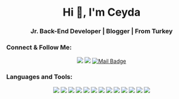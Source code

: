﻿<div align=center>
 <h1 align="center">Hi 👋, I'm Ceyda</h1>
<h3 align="center">Jr. Back-End Developer | Blogger |  From Turkey</h3>

<h3 align="left">Connect & Follow Me:</h3>

[![](https://img.shields.io/badge/linkedin-%230077B5.svg?&style=for-the-badge&logo=linkedin&logoColor=white)](https://www.linkedin.com/in/ceydatekin/)
[![](https://img.shields.io/badge/Instagram-E4405F?style=for-the-badge&logo=instagram&logoColor=white)](https://www.instagram.com/ceystechlog/)
[![Mail Badge](https://img.shields.io/badge/ceydatekn85@gmail.com-c14438?style=for-the-badge&logo=Gmail&logoColor=white&link=mailto:ceydatekn85@gmail.com)](mailto:ceydatekn85@gmail.com)

<h3 align="left">Languages and Tools:</h3>

![](https://img.shields.io/badge/C%23-239120?style=for-the-badge&logo=c-sharp&logoColor=white)
![](https://img.shields.io/badge/.NET-512BD4?style=for-the-badge&logo=dotnet&logoColor=white)
![](https://img.shields.io/badge/json-5E5C5C?style=for-the-badge&logo=json&logoColor=white)
![](https://img.shields.io/badge/MySQL-00000F?style=for-the-badge&logo=mysql&logoColor=white)
![](https://img.shields.io/badge/PostgreSQL-316192?style=for-the-badge&logo=postgresql&logoColor=white)
![](https://img.shields.io/badge/SQLite-07405E?style=for-the-badge&logo=sqlite&logoColor=white)
![](https://img.shields.io/badge/RabbitMq-FF6600?style=for-the-badge&logo=rabbitmq&logoColor=white)
![](https://img.shields.io/badge/Redis-FF4438?style=for-the-badge&logo=redis&logoColor=white)
![](https://img.shields.io/badge/MongoDb-47A248?style=for-the-badge&logo=mongodb&logoColor=white)
![](https://img.shields.io/badge/Ocpp1.6-07405E?style=for-the-badge&logo=ocpp1.6&logoColor=white)
![](https://img.shields.io/badge/WebSocket-07405E?style=for-the-badge&logo=websocket&logoColor=white)
![](https://img.shields.io/badge/aws-232F3E?style=for-the-badge&logo=aws&logoColor=white)
![](https://img.shields.io/badge/google-4285F4?style=for-the-badge&logo=google&logoColor=white)





![]()

</div>
